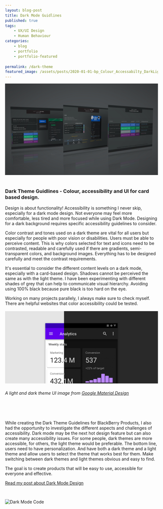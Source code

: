 ```yaml
---
layout: blog-post
title: Dark Mode Guidlines
published: true
tags: 
    - UX/UI Design
    - Human Behaviour
categories:
    - blog
    - portfolio
    - portfolio-featured
    
permalink: /dark-theme
featured_image: /assets/posts/2020-01-01-bp_Colour_Accessabilty_DarkLight/DArkThemMockup.jpg
---
```


![dark theme guidlines](/assets/posts/2020-01-01-bp_Colour_Accessabilty_DarkLight/DArkThemMockup.jpg "dark theme guidlines")
<br>
<br> 

### Dark Theme Guidlines - Colour, accessibility and UI for card based design.

Design is about functionality! Accessibility is something I never skip, especially for a dark mode design. Not everyone may feel more comfortable, less tired and more focused while using Dark Mode. Designing for a dark background requires specific accessibility guidelines to consider. 

Color contrast and tones used on a dark theme are vital for all users but especially for people with poor vision or disabilities. Users must be able to perceive content. This is why colors selected for text and icons need to be contrasted, readable and carefully used if there are gradients, semi-transparent colors, and background images. Everything has to be designed carefully and meet the contrast requirements. 
<br>

It's essential to consider the different content levels on a dark mode, especially with a card-based design. Shadows cannot be perceived the same as with the light theme. I have been experimenting with different shades of grey that can help to communicate visual hierarchy. Avoiding using 100% black because pure black is too hard on the eye.  

Working on many projects parallely, I always make sure to check myself.  There are helpful websites that color accessibility could be tested. 
<br>
<br>
![light and dark theme UI](/assets/posts/2020-01-01-bp_Colour_Accessabilty_DarkLight/g_material_design.png "light and dark theme UI")
###### A light and dark theme UI image from [Google Material Design](https://material.io/design/color/dark-theme.html#usage) 
<br>


<br>

While creating the Dark Theme Guidelines for BlackBerry Products, I also had the opportunity to investigate the different aspects and challenges of accessibility. Dark mode may be the next hot design feature but can also create many accessibility issues. For some people, dark themes are more accessible, for others, the light theme would be preferable. The bottom line, users need to have personalization. And have both a dark theme and a light theme and allow users to select the theme that works best for them. Make switching between dark themes and light themes obvious and easy to find.

The goal is to create products that will be easy to use, accessible for everyone and effective. 

[Read my post about Dark Mode Design](https://curlydesigner.com/colour-accessibility) 

<br>

![Dark Mode Code](assets/posts/2020-01-01-bp_Colour_Accessabilty_DarkLight/AdobeStock_170801444.jpeg "Dark Mode Code")

